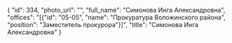 {
    "id": 334,
    "photo_url": "",
    "full_name": "Симонова Инга Александровна",
    "offices": "[{\"id\": \"05-05\", \"name\": \"Прокуратура Воложинского района\", \"position\": \"Заместитель прокурора\"}]",
    "title": "Симонова Инга Александровна"
}